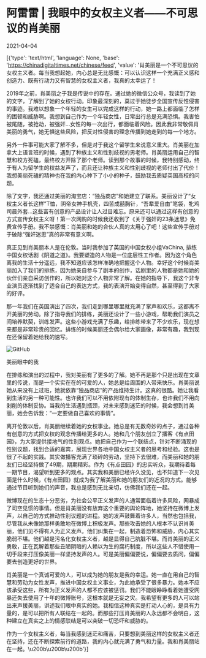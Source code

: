 # 阿雷雷 | 我眼中的女权主义者——不可思议的肖美丽

2021-04-04

[{'type': 'text/html', 'language': None, 'base': 'https://chinadigitaltimes.net/chinese/feed', 'value': '肖美丽是一个不可思议的女权主义者。每当我想起她，内心总是无比感慨：可以认识这样一个充满正义感和创造力、既有行动力又有智慧的女权主义者，我真的太幸运了！

2019年之前，肖美丽之于我是传说中的存在。通过她的微信公众号，我读到了她的文字，了解到了她的女权行动。印象最深刻的，莫过于她徒步全国宣传反性侵害的事迹。我难以想象一个年轻的女生可以完成这样的行动，她一路上都面临了怎样的困顿和威胁啊。我想到自己作为一个年轻女性，日常出行总是充满恐惧。我害怕被尾随，被抢劫，被强奸…女性的每一次出行，都面临着风险。因此我非常敬佩肖美丽的勇气，她无惧这些风险，把反对性侵害的理念传播到她走到的每一个地方。

另外一件事可能大家了解不多，但是对于我这个留学生来说意义重大。肖美丽在加拿大上语言班的时候，遇到了种族主义和性别歧视的男老师。肖美丽运用自己的智慧和校方死磕，最终校方开除了那个老师。读到那个故事的时候，我特别感动，终于有人为留学生的权益发声了，而且还让种族主义和性别歧视的老师付出了代价！我想美丽死磕的精神也在我的内心种下了小小的种子，鼓励我去质疑英国高校的问题。

除了文字，我还通过美丽的淘宝店：“独品商店”和她建立了联系。美丽设计了“女权主义者长这样”T恤，阴帝女神手机壳，四苦成囍胸针，“吾辈爱自由”笔袋，牝鸡司晨外套…这些富有创意的产品设计让人过目难忘。原来还可以通过这样有创意的方式宣传女权主义呀！第一次网购的时候我还收到了《关于强奸的23条迷思》免费宣传手册。我不禁感慨：肖美丽和她的合伙人真的太用心了吧！这些宣传手册对于破除“强奸迷思”真的非常有意义啊。

真正见到肖美丽本人是在伦敦。当时我参加了英国的中国女权小组VaChina, 排练中国女权话剧《阴道之道》。我要塑造的人物是一位底层性工作者。因为这个角色离我的生活十分遥远，我不知道应该怎样准确地把握这个人物。幸好这个时候肖美丽加入了我们的排练，因为她亲自参与了剧本的创作，话剧里的人物都是她和她的伙伴们亲自采访创作的，所以她对这个人物非常了解。在她的指导下，我这个非专业演员逐渐找到了适合自己的表达方式，我的表演开始变得自然，甚至得到了大家的好评。

那一年我们在英国演出了四次，我们走到哪里哪里就充满了掌声和欢乐，这都离不开美丽的劳动。除了指导我们的排练，美丽还设计了一些小游戏，帮助我们演员之间培养默契，训练发声。这些小游戏充满了乐趣，给排练带来了不少欢乐，现在想来都是非常珍贵的回忆。排练的时候美丽还会偶尔给大家画像，非常有趣，我到现在还保留着她给我的速写。

![GitHub](https://wx3.sinaimg.cn/large/0072NUubgy1gp6m3dj02fj30qo0zkjtn.jpg)

美丽眼中的我

在排练和演出的过程中，我对美丽有了更多的了解。她不再是那个只是出现在文章里的传说，而是一个实实在在的可爱的人，她总是给周围的人带来快乐。肖美丽说她从来没有上过班，她就依靠“独品商店”的产品维持生计。这真的很酷。她让我看到生活的另一种可能性。也许我们可以不用依附现有的体制生存，也许我们不用向剥削的体制妥协。当我的生活遇到瓶颈，对未来感到迷茫的时候，我会想到肖美丽，她会告诉我：“一定要做自己喜欢的事情”。

离开伦敦以后，肖美丽继续着她的女权事业。她总是有无数奇妙的点子，通过各种有创意的方式把女权的观念传播给更多的人。她和几个朋友创立了播客《有点田园》，为大家提供接地气的性别观点。她把自己作为一个联结点，针对不断涌现的性别议题，找到合适的嘉宾，展现世界各地中国女权主义者的思考和经验。这也是很了不起的实践。其实做播客充满了琐碎的劳动，坚持下去很难，而美丽和她的朋友们已经坚持做了49期，期期精彩。作为《有点田园》的忠实听众，我期待着每一期节目，渴望听到更多的观点。其实我和美丽已经许久没见，也不知道下一次见面是什么时候，《有点田园》就成为我了解美丽和她的朋友们的近况的方式。能够通过节目听到她们的声音，我总是感到无比亲切，仿佛我们还在一起。

微博现在的生态十分恶劣，为社会公平正义发声的人通常面临着许多风险，网暴成了司空见惯的事情。但是肖美丽没有放弃这个重要的舆论阵地，她坚持在微博上发声，以自己的方式推动性别议题的进程。她的发声鼓舞着许多人，当然也包括我，尽管我从未像她那样勇敢地在微博上积极发声。那些攻击她的人根本不认识肖美丽，他们见不得有人为正义发声。他们纠集在一起，制造着恐怖和威胁，内心其实脆弱不堪。他们越是污名化女权主义者，越是显得自己肮脏不堪。而肖美丽的正义勇敢，正在瓦解着那些丑陋阴暗的人赖以为生的腐朽制度，所以这些人不惜使用一切手段来打压像美丽一样坚持发声的人。可是美丽偏偏要说，偏偏要去质问，偏偏要去创造更好的世界。

肖美丽是一个真诚可爱的人，可以成为她的朋友是我的幸运。她一直在用自己的智慧和劳动为女性发声，推进中国女权主义事业，为此她承受了很多暴力。她本不应该承受这些，所有为正义发声的人都不应该被惩罚。我们不能眼睁睁看着她遭受网暴还失去使用了十年的微博账号，这根本就是无妄之灾。我希望有更多的人可以站出来声援美丽，讲述我们眼中真实的她。我相信这种真实是打动人心的，是具有力量的，是可以把所有人联结在一起的。而那些打压肖美丽的人永远都不会明白，这种建立在真实之上的情感联结是可以突破一切恐吓和威胁的。

作为一个女权主义者，每当我感到迷茫和痛苦，只要想到美丽这样的女权主义者还在坚持，还在不断探索前行的道路，我的内心就充满了勇气和力量。我和肖美丽站在一起。\u200b\u200b\u200b'}]